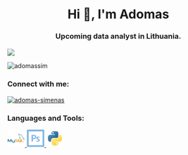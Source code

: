<h1 align="center">Hi 👋, I'm Adomas</h1>
<h3 align="center">Upcoming data analyst in Lithuania.</h3>
<img align="center" src="https://media.giphy.com/media/3ornk57KwDXf81rjWM/giphy.gif">
<p align="left"> <img src="https://komarev.com/ghpvc/?username=adomassim&label=Profile%20views&color=0e75b6&style=flat" alt="adomassim" /> </p>

<h3 align="left">Connect with me:</h3>
<p align="left">
<a href="https://linkedin.com/in/adomas-simenas" target="blank"><img align="center" src="https://raw.githubusercontent.com/rahuldkjain/github-profile-readme-generator/master/src/images/icons/Social/linked-in-alt.svg" alt="adomas-simenas" height="30" width="40" /></a>
</p>

<h3 align="left">Languages and Tools:</h3>
<p align="left"> <a href="https://www.mysql.com/" target="_blank" rel="noreferrer"> <img src="https://raw.githubusercontent.com/devicons/devicon/master/icons/mysql/mysql-original-wordmark.svg" alt="mysql" width="40" height="40"/> </a> <a href="https://www.photoshop.com/en" target="_blank" rel="noreferrer"> <img src="https://raw.githubusercontent.com/devicons/devicon/master/icons/photoshop/photoshop-line.svg" alt="photoshop" width="40" height="40"/> </a> <a href="https://www.python.org" target="_blank" rel="noreferrer"> <img src="https://raw.githubusercontent.com/devicons/devicon/master/icons/python/python-original.svg" alt="python" width="40" height="40"/> </a> </p>
